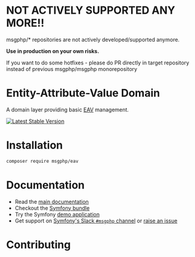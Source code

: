 # NOT ACTIVELY SUPPORTED ANY MORE!!

msgphp/* repositories are not actively developed/supported anymore.

**Use in production on your own risks.**

If you want to do some hotfixes - please do PR directly in target repository instead of previous msgphp/msgphp  monorepository

# Entity-Attribute-Value Domain

A domain layer providing basic [EAV](https://en.wikipedia.org/wiki/Entity%E2%80%93attribute%E2%80%93value_model)
management.

[![Latest Stable Version][packagist:img]][packagist]

# Installation

```bash
composer require msgphp/eav
```

# Documentation

- Read the [main documentation](https://msgphp.github.io/docs/)
- Checkout the [Symfony bundle](https://github.com/msgphp/eav-bundle)
- Try the Symfony [demo application](https://github.com/msgphp/symfony-demo-app)
- Get support on [Symfony's Slack `#msgphp` channel](https://symfony.com/slack-invite) or [raise an issue](https://github.com/msgphp/msgphp/issues/new)

# Contributing

[packagist]: https://packagist.org/packages/msgphp/eav
[packagist:img]: https://img.shields.io/packagist/v/msgphp/eav.svg?style=flat-square
